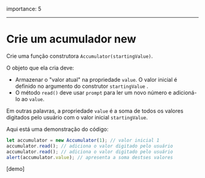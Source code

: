 importance: 5

---

# Crie um acumulador new

Crie uma função construtora `Accumulator(startingValue)`.

O objeto que ela cria deve:

- Armazenar o "valor atual" na propriedade `value`. O valor inicial é definido no argumento do construtor `startingValue` .
- O método `read()` deve usar `prompt` para ler um novo número e adicioná-lo ao `value`.

Em outras palavras, a propriedade `value` é a soma de todos os valores digitados pelo usuário com o valor inicial `startingValue`.

Aqui está uma demonstração do código:

```js
let accumulator = new Accumulator(1); // valor inicial 1
accumulator.read(); // adiciona o valor digitado pelo usuário
accumulator.read(); // adiciona o valor digitado pelo usuário
alert(accumulator.value); // apresenta a soma destses valores
```

[demo]
